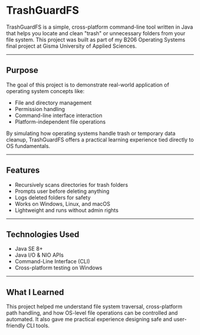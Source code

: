 # TrashGuardFS

TrashGuardFS is a simple, cross-platform command-line tool written in Java that helps you locate and clean "trash" or unnecessary folders from your file system. This project was built as part of my B206 Operating Systems final project at Gisma University of Applied Sciences.

---

## Purpose

The goal of this project is to demonstrate real-world application of operating system concepts like:

* File and directory management
* Permission handling
* Command-line interface interaction
* Platform-independent file operations

By simulating how operating systems handle trash or temporary data cleanup, TrashGuardFS offers a practical learning experience tied directly to OS fundamentals.

---

## Features

* Recursively scans directories for trash folders
* Prompts user before deleting anything
* Logs deleted folders for safety
* Works on Windows, Linux, and macOS
* Lightweight and runs without admin rights

---

## Technologies Used

* Java SE 8+
* Java I/O & NIO APIs
* Command-Line Interface (CLI)
* Cross-platform testing on Windows

---

## What I Learned

This project helped me understand file system traversal, cross-platform path handling, and how OS-level file operations can be controlled and automated. It also gave me practical experience designing safe and user-friendly CLI tools.


